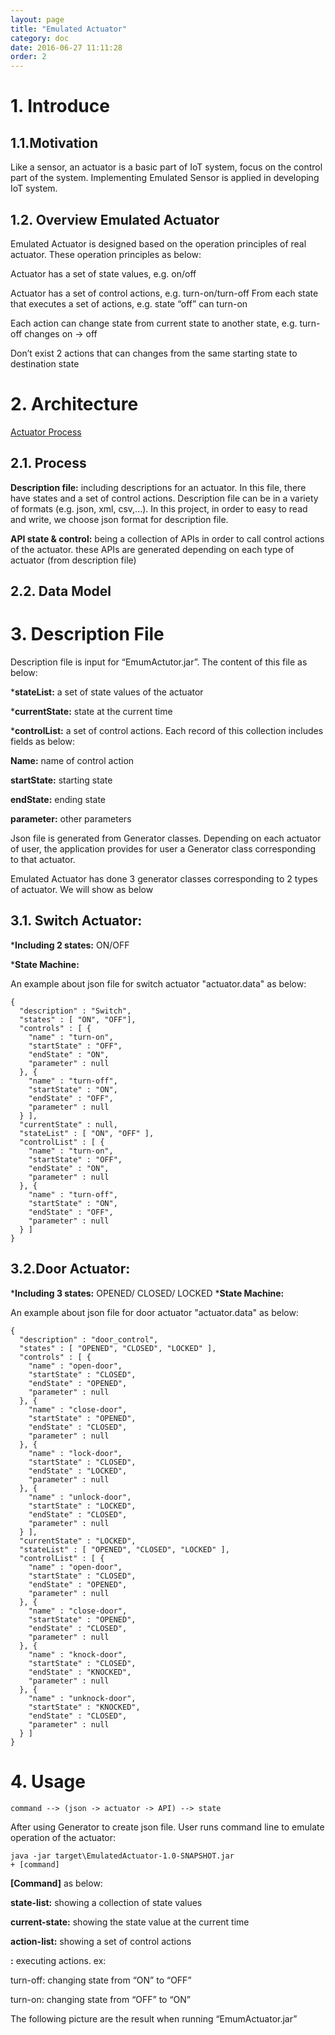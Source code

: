 ```yaml
---
layout: page
title: "Emulated Actuator"
category: doc
date: 2016-06-27 11:11:28
order: 2
---
```

# 1. Introduce
## 1.1.Motivation

Like a sensor, an actuator is a basic part of  IoT system, focus on the control part of the system. Implementing Emulated Sensor is applied in developing IoT system. 

## 1.2. Overview Emulated Actuator

Emulated Actuator is designed based on the operation principles of real actuator. These operation principles as below:

Actuator has a set of state values, e.g. on/off 

Actuator has a set of control actions, e.g. turn-on/turn-off
From each state that executes a set of actions, e.g. state “off” can turn-on 

Each action can change state from current state to another state, e.g.  turn-off changes on -> off 

Don’t exist 2 actions that can changes from the same starting state to destination state

# 2. Architecture
[Actuator Process](../images/ActuatorProcess.png)
## 2.1. Process

**Description file:** including descriptions for an actuator. In this file, there have states and a set of control actions. Description file can be in a variety of formats (e.g. json, xml, csv,...). In this project, in order to easy to read and write, we choose json format for description file. 

**API state & control:** being a collection of APIs in order to call control actions of the actuator. these APIs are generated depending on each type of actuator (from description file)

## 2.2. Data Model

# 3. Description File

Description file is input for “EmumActutor.jar”. The content of this file as below: 

***stateList:** a set of state values of the actuator

***currentState:** state at the current time 

***controlList:** a set of control actions. Each record of this collection includes fields as below: 

**Name:** name of control action 

**startState:** starting state 

**endState:** ending state 

**parameter:** other parameters

Json file is generated from Generator classes. Depending on each actuator of user, the application provides for user a Generator class corresponding to that actuator.

Emulated Actuator has done 3 generator classes corresponding to 2 types of actuator. We will show as below

## 3.1. Switch Actuator:

***Including 2 states:**   ON/OFF

***State Machine:** 

	

	
An example about  json file for switch actuator  "actuator.data" as below:



    {
      "description" : "Switch",
      "states" : [ "ON", "OFF"],
      "controls" : [ {
        "name" : "turn-on",
        "startState" : "OFF",
        "endState" : "ON",
        "parameter" : null
      }, {
        "name" : "turn-off",
        "startState" : "ON",
        "endState" : "OFF",
        "parameter" : null
      } ],
      "currentState" : null,
      "stateList" : [ "ON", "OFF" ],
      "controlList" : [ {
        "name" : "turn-on",
        "startState" : "OFF",
        "endState" : "ON",
        "parameter" : null
      }, {
        "name" : "turn-off",
        "startState" : "ON",
        "endState" : "OFF",
        "parameter" : null
      } ]
    }

## 3.2.Door Actuator:
***Including 3 states:**  OPENED/ CLOSED/ LOCKED
***State Machine:**
		
		

An example about  json file for door actuator  "actuator.data" as below:

    {
      "description" : "door_control",
      "states" : [ "OPENED", "CLOSED", "LOCKED" ],
      "controls" : [ {
        "name" : "open-door",
        "startState" : "CLOSED",
        "endState" : "OPENED",
        "parameter" : null
      }, {
        "name" : "close-door",
        "startState" : "OPENED",
        "endState" : "CLOSED",
        "parameter" : null
      }, {
        "name" : "lock-door",
        "startState" : "CLOSED",
        "endState" : "LOCKED",
        "parameter" : null
      }, {
        "name" : "unlock-door",
        "startState" : "LOCKED",
        "endState" : "CLOSED",
        "parameter" : null
      } ],
      "currentState" : "LOCKED",
      "stateList" : [ "OPENED", "CLOSED", "LOCKED" ],
      "controlList" : [ {
        "name" : "open-door",
        "startState" : "CLOSED",
        "endState" : "OPENED",
        "parameter" : null
      }, {
        "name" : "close-door",
        "startState" : "OPENED",
        "endState" : "CLOSED",
        "parameter" : null
      }, {
        "name" : "knock-door",
        "startState" : "CLOSED",
        "endState" : "KNOCKED",
        "parameter" : null
      }, {
        "name" : "unknock-door",
        "startState" : "KNOCKED",
        "endState" : "CLOSED",
        "parameter" : null
      } ]
    }

# 4. Usage

    command --> (json -> actuator -> API) --> state 
    
After using Generator to create json file. User runs command line to emulate operation of the actuator: 

    java -jar target\EmulatedActuator-1.0-SNAPSHOT.jar                                                      + [command]

**[Command]** as below:

**state-list:** showing a collection of state values

**current-state:** showing the state value at the current time 

**action-list:** showing a set of control actions 

**<action-name>:** executing actions. ex: 

turn-off: changing state from “ON” to “OFF”

turn-on: changing state from “OFF” to “ON”

The following picture are the result when running “EmumActuator.jar”






